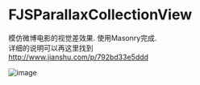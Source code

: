 # FJSParallaxCollectionView
模仿微博电影的视觉差效果. 使用Masonry完成.    
详细的说明可以再这里找到    
http://www.jianshu.com/p/792bd33e5ddd   

![image](https://github.com/BestJoker/FJSParallaxCollectionView/blob/master/FJSParallax.gif?raw=true)   

